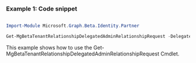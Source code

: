 ### Example 1: Code snippet

```powershell

Import-Module Microsoft.Graph.Beta.Identity.Partner

Get-MgBetaTenantRelationshipDelegatedAdminRelationshipRequest -DelegatedAdminRelationshipId $delegatedAdminRelationshipId

```
This example shows how to use the Get-MgBetaTenantRelationshipDelegatedAdminRelationshipRequest Cmdlet.


